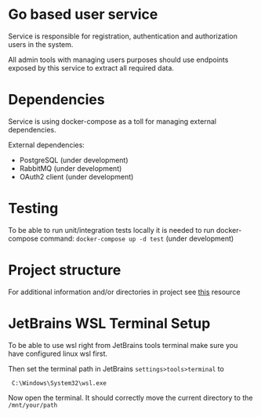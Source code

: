 # Go based user service
Service is responsible for registration, authentication and authorization users in the system.

All admin tools with managing users purposes should use endpoints exposed by this service to extract all required data.

# Dependencies
Service is using docker-compose as a toll for managing external dependencies.

External dependencies:
- PostgreSQL (under development)
- RabbitMQ (under development)
- OAuth2 client (under development)

# Testing
To be able to run unit/integration tests locally it is needed to run docker-compose command:
`docker-compose up -d test` (under development) 

# Project structure
For additional information and/or directories in project see [this](https://github.com/golang-standards/project-layout) resource

# JetBrains WSL Terminal Setup
To be able to use wsl right from JetBrains tools terminal make sure you have configured linux wsl first.

Then set the terminal path in JetBrains `settings>tools>terminal` to
     
     C:\Windows\System32\wsl.exe
     
Now open the terminal. It should correctly move the current directory to the `/mnt/your/path`
